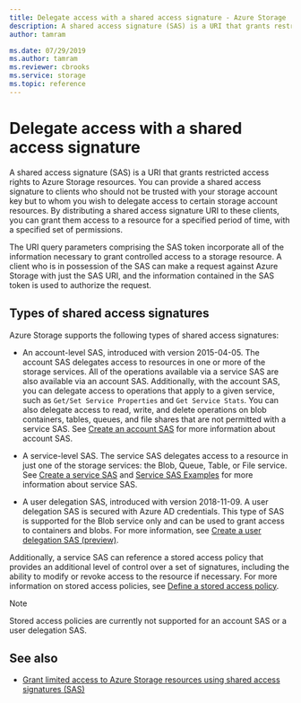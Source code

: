 ```yaml
---
title: Delegate access with a shared access signature - Azure Storage
description: A shared access signature (SAS) is a URI that grants restricted access rights to Azure Storage resources. You can provide a shared access signature to clients who should not be trusted with your storage account key when you want to delegate access to certain storage account resources.
author: tamram

ms.date: 07/29/2019
ms.author: tamram
ms.reviewer: cbrooks
ms.service: storage
ms.topic: reference
---
```


# Delegate access with a shared access signature

A shared access signature (SAS) is a URI that grants restricted access rights to Azure Storage resources. You can provide a shared access signature to clients who should not be trusted with your storage account key but to whom you wish to delegate access to certain storage account resources. By distributing a shared access signature URI to these clients, you can grant them access to a resource for a specified period of time, with a specified set of permissions.  

The URI query parameters comprising the SAS token incorporate all of the information necessary to grant controlled access to a storage resource. A client who is in possession of the SAS can make a request against Azure Storage with just the SAS URI, and the information contained in the SAS token is used to authorize the request.  

## Types of shared access signatures
  
Azure Storage supports the following types of shared access signatures:  
  
- An account-level SAS, introduced with version 2015-04-05. The account SAS delegates access to resources in one or more of the storage services. All of the operations available via a service SAS are also available via an account SAS. Additionally, with the account SAS, you can delegate access to operations that apply to a given service, such as `Get/Set Service Properties` and `Get Service Stats`. You can also delegate access to read, write, and delete operations on blob containers, tables, queues, and file shares that are not permitted with a service SAS. See [Create an account SAS](create-account-sas.md) for more information about account SAS.  
  
- A service-level SAS. The service SAS delegates access to a resource in just one of the storage services: the Blob, Queue, Table, or File service. See [Create a service SAS](create-service-sas.md) and [Service SAS Examples](Service-SAS-Examples.md) for more information about service SAS.  

- A user delegation SAS, introduced with version 2018-11-09. A user delegation SAS is secured with Azure AD credentials. This type of SAS is supported for the Blob service only and can be used to grant access to containers and blobs. For more information, see [Create a user delegation SAS (preview)](create-user-delegation-sas.md).

Additionally, a service SAS can reference a stored access policy that provides an additional level of control over a set of signatures, including the ability to modify or revoke access to the resource if necessary. For more information on stored access policies, see [Define a stored access policy](define-stored-access-policy.md).  

> [!NOTE]
> Stored access policies are currently not supported for an account SAS or a user delegation SAS.

## See also

- [Grant limited access to Azure Storage resources using shared access signatures (SAS)](/azure/storage/common/storage-shared-access-signatures)
